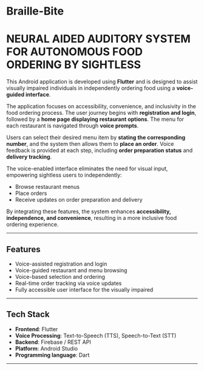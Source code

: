 # Braille-Bite

# NEURAL AIDED AUDITORY SYSTEM FOR AUTONOMOUS FOOD ORDERING BY SIGHTLESS

This Android application is developed using **Flutter** and is designed to assist visually impaired individuals in independently ordering food using a **voice-guided interface**. 

The application focuses on accessibility, convenience, and inclusivity in the food ordering process. The user journey begins with **registration and login**, followed by a **home page displaying restaurant options**. The menu for each restaurant is navigated through **voice prompts**.

Users can select their desired menu item by **stating the corresponding number**, and the system then allows them to **place an order**. Voice feedback is provided at each step, including **order preparation status** and **delivery tracking**.

The voice-enabled interface eliminates the need for visual input, empowering sightless users to independently:

- Browse restaurant menus
- Place orders
- Receive updates on order preparation and delivery

By integrating these features, the system enhances **accessibility, independence, and convenience**, resulting in a more inclusive food ordering experience.

---

##  Features

- Voice-assisted registration and login
- Voice-guided restaurant and menu browsing
- Voice-based selection and ordering
- Real-time order tracking via voice updates
- Fully accessible user interface for the visually impaired

---

##  Tech Stack

- **Frontend**: Flutter
- **Voice Processing**: Text-to-Speech (TTS), Speech-to-Text (STT)
- **Backend**: Firebase / REST API
- **Platform**: Android Studio
- **Programming language**: Dart

---


